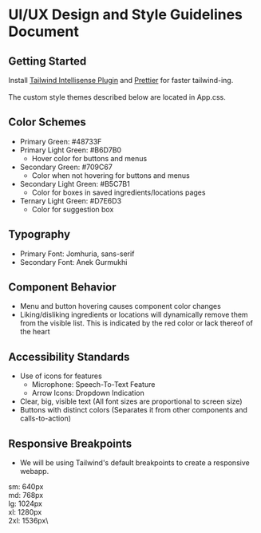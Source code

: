 # UI/UX Design and Style Guidelines Document

## Getting Started

Install [Tailwind Intellisense Plugin](https://marketplace.visualstudio.com/items?itemName=bradlc.vscode-tailwindcss) and [Prettier](https://github.com/tailwindlabs/prettier-plugin-tailwindcss) for faster tailwind-ing. \
\
The custom style themes described below are located in App.css.

## Color Schemes

- Primary Green: #48733F
- Primary Light Green: #B6D7B0
  - Hover color for buttons and menus
- Secondary Green: #709C67
  - Color when not hovering for buttons and menus
- Secondary Light Green: #B5C7B1
  - Color for boxes in saved ingredients/locations pages
- Ternary Light Green: #D7E6D3
  - Color for suggestion box

## Typography

- Primary Font: Jomhuria, sans-serif
- Secondary Font: Anek Gurmukhi

## Component Behavior

- Menu and button hovering causes component color changes
- Liking/disliking ingredients or locations will dynamically remove them from the visible list. This is indicated by the red color or lack thereof of the heart

## Accessibility Standards

- Use of icons for features
  - Microphone: Speech-To-Text Feature
  - Arrow Icons: Dropdown Indication
- Clear, big, visible text (All font sizes are proportional to screen size)
- Buttons with distinct colors (Separates it from other components and calls-to-action)

## Responsive Breakpoints

- We will be using Tailwind's default breakpoints to create a responsive webapp.

sm: 640px\
md: 768px\
lg: 1024px\
xl: 1280px\
2xl: 1536px\
